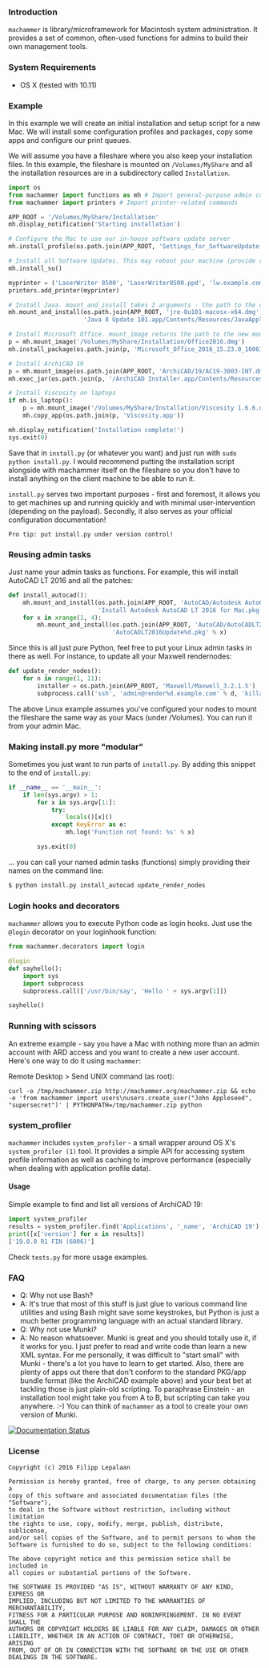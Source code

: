 ### Introduction

`machammer` is library/microframework for Macintosh system administration. It provides a set of common, often-used functions for admins to build their own management tools.


### System Requirements

- OS X (tested with 10.11)


### Example

In this example we will create an initial installation and setup script for a new Mac. We will install some configuration profiles and packages, copy some apps and configure our print queues.

We will assume you have a fileshare where you also keep your installation files. In this example, the fileshare is mounted on `/Volumes/MyShare` and all the installation resources are in a subdirectory called `Installation`.

```python
import os
from machammer import functions as mh # Import general-purpose admin commands
from machammer import printers # Import printer-related commands

APP_ROOT = '/Volumes/MyShare/Installation'
mh.display_notification('Starting installation')

# Configure the Mac to use our in-house software update server
mh.install_profile(os.path.join(APP_ROOT, 'Settings_for_SoftwareUpdate.mobileconfig'))

# Install all Software Updates. This may reboot your machine (provide restart=False, if you want to avoid that)
mh.install_su()

myprinter = ('LaserWriter 8500', 'LaserWriter8500.ppd', 'lw.example.com',)
printers.add_printer(myprinter)

# Install Java. mount_and_install takes 2 arguments - the path to the disk image and the path to installation package on the mounted volume
mh.mount_and_install(os.path.join(APP_ROOT, 'jre-8u101-macosx-x64.dmg'), 
                     'Java 8 Update 101.app/Contents/Resources/JavaAppletPlugin.pkg')

# Install Microsoft Office. mount_image returns the path to the new mountpoint
p = mh.mount_image('/Volumes/MyShare/Installation/Office2016.dmg')
mh.install_package(os.path.join(p, 'Microsoft_Office_2016_15.23.0_160611_Installer.pkg'))

# Install ArchiCAD 19
p = mh.mount_image(os.path.join(APP_ROOT, 'ArchiCAD/19/AC19-3003-INT.dmg'))
mh.exec_jar(os.path.join(p, '/ArchiCAD Installer.app/Contents/Resources/Java/archive.jar'), 'localadmin')

# Install Viscosity on laptops
if mh.is_laptop():
    p = mh.mount_image('/Volumes/MyShare/Installation/Viscosity 1.6.6.dmg')
    mh.copy_app(os.path.join(p, 'Viscosity.app'))

mh.display_notification('Installation complete!')
sys.exit(0)
```

Save that in `install.py` (or whatever you want) and just run with `sudo python install.py`. I would recommend putting the installation script alongside with machammer itself on the fileshare so you don't have to install anything on the client machine to be able to run it.

`install.py` serves two important purposes - first and foremost, it allows you to get machines up and running quickly and with minimal user-intervention (depending on the payload). Secondly, it also serves as your official configuration documentation!

    Pro tip: put install.py under version control!

### Reusing admin tasks

Just name your admin tasks as functions. For example, this will install AutoCAD LT 2016 and all the patches:

```python
def install_autocad():
    mh.mount_and_install(os.path.join(APP_ROOT, 'AutoCAD/Autodesk AutoCAD LT 2016 for Mac Installation.dmg'),
                         'Install Autodesk AutoCAD LT 2016 for Mac.pkg')
    for x in xrange(1, 4):
        mh.mount_and_install(os.path.join(APP_ROOT, 'AutoCAD/AutoCADLT2016Update%d.dmg' % x),
                             'AutoCADLT2016Update%d.pkg' % x)
```

Since this is all just pure Python, feel free to put your Linux admin tasks in there as well. For instance, to update all your Maxwell rendernodes:

```python
def update_render_nodes():
    for n in range(1, 11):
        installer = os.path.join(APP_ROOT, 'Maxwell/Maxwell_3.2.1.5')
        subprocess.call('ssh', 'admin@render%d.example.com' % d, 'killall mxnetwork;' + installer)
```

The above Linux example assumes you've configured your nodes to mount the fileshare the same way as your Macs (under /Volumes). You can run it from your admin Mac.


### Making install.py more "modular"

Sometimes you just want to run parts of `install.py`. By adding this snippet to the end of `install.py`:


```python
if __name__ == '__main__':
    if len(sys.argv) > 1:
        for x in sys.argv[1:]:
            try:
                locals()[x]()
            except KeyError as e:
                mh.log('Function not found: %s' % x)

        sys.exit(0)
```

... you can call your named admin tasks (functions) simply providing their names on the command line:


```bash
$ python install.py install_autocad update_render_nodes
```

### Login hooks and decorators

`machammer` allows you to execute Python code as login hooks. Just use the `@login` decorator on your loginhook function:


```python
from machammer.decorators import login

@login
def sayhello():
    import sys
    import subprocess
    subprocess.call(['/usr/bin/say', 'Hello ' + sys.argv[1]])

sayhello()
```

### Running with scissors

An extreme example - say you have a Mac with nothing more than an admin account with ARD access and you want to create a new user account. Here's one way to do it using `machammer`:

Remote Desktop > Send UNIX command (as root):

```
curl -o /tmp/machammer.zip http://machammer.org/machammer.zip && echo -e 'from machammer import users\nusers.create_user("John Appleseed", "supersecret")' | PYTHONPATH=/tmp/machammer.zip python
```

### system_profiler

`machammer` includes `system_profiler` - a small wrapper around OS X's `system_profiler (1)` tool. It provides a simple API for accessing system profile information as well as caching to improve performance (especially when dealing with application profile data).


#### Usage

Simple example to find and list all versions of ArchiCAD 19:

```python
import system_profiler
results = system_profiler.find('Applications', '_name', 'ArchiCAD 19')
print([x['version'] for x in results])
['19.0.0 R1 FIN (6006)']
```

Check `tests.py` for more usage examples.


### FAQ

* Q: Why not use Bash?
* A: It's true that most of this stuff is just glue to various command line utilities and using Bash might save some keystrokes, but Python is just a much better programming language with an actual standard library.
* Q: Why not use Munki?
* A: No reason whatsoever. Munki is great and you should totally use it, if it works for you. I just prefer to read and write code than learn a new XML syntax. For me personally, it was difficult to "start small" with Munki - there's a lot you have to learn to get started. Also, there are plenty of apps out there that don't conform to the standard PKG/app bundle format (like the ArchiCAD example above) and your best bet at tackling those is just plain-old scripting. To paraphrase Einstein - an installation tool might take you from A to B, but scripting can take you anywhere. :-) You can think of `machammer` as a tool to create your own version of Munki.

[![Documentation Status](https://readthedocs.org/projects/machammer/badge/?version=latest)](http://machammer.readthedocs.io/en/latest/?badge=latest)


### License

    Copyright (c) 2016 Filipp Lepalaan

    Permission is hereby granted, free of charge, to any person obtaining a
    copy of this software and associated documentation files (the "Software"),
    to deal in the Software without restriction, including without limitation
    the rights to use, copy, modify, merge, publish, distribute, sublicense,
    and/or sell copies of the Software, and to permit persons to whom the
    Software is furnished to do so, subject to the following conditions:

    The above copyright notice and this permission notice shall be included in
    all copies or substantial portions of the Software.

    THE SOFTWARE IS PROVIDED "AS IS", WITHOUT WARRANTY OF ANY KIND, EXPRESS OR
    IMPLIED, INCLUDING BUT NOT LIMITED TO THE WARRANTIES OF MERCHANTABILITY,
    FITNESS FOR A PARTICULAR PURPOSE AND NONINFRINGEMENT. IN NO EVENT SHALL THE
    AUTHORS OR COPYRIGHT HOLDERS BE LIABLE FOR ANY CLAIM, DAMAGES OR OTHER
    LIABILITY, WHETHER IN AN ACTION OF CONTRACT, TORT OR OTHERWISE, ARISING
    FROM, OUT OF OR IN CONNECTION WITH THE SOFTWARE OR THE USE OR OTHER
    DEALINGS IN THE SOFTWARE.
